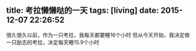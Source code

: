 title: 考拉懒懒哒的一天
tags: [living]
date: 2015-12-07 22:26:52
---
很久很久以前，作为一只考拉，我每天都要睡16个小时
但从今天开始，我决定做一只励志的考拉，决定每天睡15.9个小时
